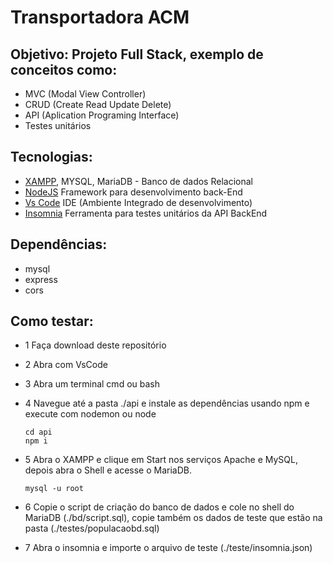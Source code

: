 
# Transportadora ACM
## Objetivo: Projeto Full Stack, exemplo de conceitos como:

- MVC (Modal View Controller)
- CRUD (Create Read Update Delete)
- API (Aplication Programing Interface)
- Testes unitários

## Tecnologias:
- [XAMPP](https://www.apachefriends.org/pt_br/index.html), MYSQL, MariaDB - Banco de dados Relacional
- [NodeJS](https://nodejs.org/en) Framework para desenvolvimento back-End
- [Vs Code](https://code.visualstudio.com) IDE (Ambiente Integrado de desenvolvimento)
- [Insomnia](https://app.insomnia.rest/app/organization/create) Ferramenta para testes unitários da API BackEnd

## Dependências:
- mysql
- express
- cors
 
## Como testar:
- 1 Faça download deste repositório
- 2 Abra com VsCode
- 3 Abra um terminal cmd ou bash
- 4 Navegue até a pasta ./api e instale as dependências usando npm e execute com nodemon ou node

  ```
  cd api
  npm i
  ```
 - 5 Abra o XAMPP e clique em Start nos serviços Apache e MySQL, depois abra o Shell e acesse o MariaDB.

    ```
    mysql -u root
     ```
 - 6 Copie o script de criação do banco de dados e cole no shell do MariaDB (./bd/script.sql), copie também os dados de teste que estão na pasta (./testes/populacaobd.sql)
 - 7 Abra o insomnia e importe o arquivo de teste (./teste/insomnia.json)
 

